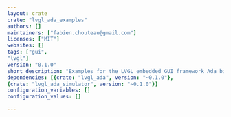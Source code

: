 ```yaml
---
layout: crate
crate: "lvgl_ada_examples"
authors: []
maintainers: ["fabien.chouteau@gmail.com"]
licenses: ["MIT"]
websites: []
tags: ["gui",
"lvgl"]
version: "0.1.0"
short_description: "Examples for the LVGL embedded GUI framework Ada binding"
dependencies: [{crate: "lvgl_ada", version: "~0.1.0"},
{crate: "lvgl_ada_simulator", version: "~0.1.0"}]
configuration_variables: []
configuration_values: []

---
```



